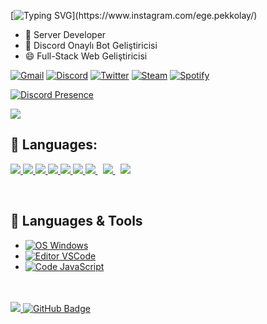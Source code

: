 [![Typing SVG](https://readme-typing-svg.herokuapp.com?color=ba60ff&lines=My+Profile.)](https://www.instagram.com/ege.pekkolay/)


- 🔭 Server Developer
- 🌱 Discord Onaylı Bot Geliştiricisi
- 😄 Full-Stack Web Geliştiricisi


[![Gmail](https://img.shields.io/badge/Gmail-D14836?style=for-the-badge&logo=gmail&logoColor=white)](egzzzzzz1@gmail.com)
[![Discord](https://img.shields.io/badge/Discord-7289DA?style=for-the-badge&logo=discord&logoColor=white)](https://discord.gg/KD2cSKpyWU)
[![Twitter](https://img.shields.io/badge/Twitter-1DA1F2?style=for-the-badge&logo=twitter&logoColor=white)](https://twitter.com)
[![Steam](https://img.shields.io/badge/Instagram-000000?style=for-the-badge&logo=instagram&logoColor=white)](https://www.instagram.com/egepekl_/)
[![Spotify](https://img.shields.io/badge/Spotify-1ED760?&style=for-the-badge&logo=spotify&logoColor=white)](https://open.spotify.com/user/eqgag5ro1qrvvijyqot5h08f4)



[![Discord Presence](https://lanyard-profile-readme.vercel.app/api/753897271451451433?theme=dark&bg=18191c&animated=false&hideDiscrim=true&borderRadius=30px)](https://discord.com/users/753897271451451433)

<img src="https://github-readme-stats.vercel.app/api?username=maxifycode&&show_icons=true&title_color=ffffff&icon_color=bb2acf&text_color=daf7dc&bg_color=151515">


## 🚀 Languages:

<p align="left"> 
    <a href="https://spring.io/projects/spring-boot" target="_blank"> <img src="https://img.icons8.com/dusk/48/000000/php-logo.png"/> </a> 
    <a href="https://developer.mozilla.org/en-US/docs/Web/JavaScript" target="_blank"> <img src="https://img.icons8.com/color/48/000000/javascript.png"/> </a> 
    <a href="https://www.w3.org/html/" target="_blank"> <img src="https://img.icons8.com/color/48/000000/html-5.png"/> </a> 
    <a href="https://www.w3schools.com/css/" target="_blank"> <img src="https://img.icons8.com/color/48/000000/css3.png"/> </a> 
    <a href="https://getbootstrap.com" target="_blank"> <img src="https://img.icons8.com/color/48/000000/bootstrap.png"/> </a> 
    <a href="https://www.python.org" target="_blank"> <img src="https://img.icons8.com/color/48/000000/python.png"/> </a> 
    <a style="padding-right:8px;" href="https://nodejs.org" target="_blank"> <img src="https://img.icons8.com/color/48/000000/nodejs.png"/> </a> 
    <a style="padding-right:8px;" href="https://www.mysql.com/" target="_blank"> <img src="https://img.icons8.com/fluent/50/000000/mysql-logo.png"/> </a>
    <a styke"padding-right:8px;"  href"" target="_blank"> <img src="https://img.icons8.com/color/48/000000/c-plus-plus-logo.png"/> </a>
</p>

<!-- [![React Badge](https://img.shields.io/badge/-React-61DBFB?style=for-the-badge&labelColor=black&logo=react&logoColor=61DBFB)](#)  [![Javascript Badge](https://img.shields.io/badge/-Javascript-F0DB4F?style=for-the-badge&labelColor=black&logo=javascript&logoColor=F0DB4F)](#) [![Typescript Badge](https://img.shields.io/badge/-Typescript-007acc?style=for-the-badge&labelColor=black&logo=typescript&logoColor=007acc)](#) [![Nodejs Badge](https://img.shields.io/badge/-Nodejs-3C873A?style=for-the-badge&labelColor=black&logo=node.js&logoColor=3C873A)](#) [![GraphQL Badge](https://img.shields.io/badge/-GraphQl-e535ab?style=for-the-badge&labelColor=black&logo=node.js&logoColor=e535ab)](#) -->
<br/>


## 🔧 Languages & Tools

- [![OS Windows](https://img.shields.io/badge/OS-Windows-0078D6?style=flat-square&logo=windows&logoColor=blue)](https://www.microsoft.com/windows)
- [![Editor VSCode](https://img.shields.io/badge/Editor-Visual%20Studio%20Code-%230078d7?style=flat-square&logo=visual-studio-code&logoColor=%230078d7)](https://code.visualstudio.com/)
- [![Code JavaScript](https://img.shields.io/badge/Code-JavaScript-%23323330?style=flat-square&logo=javascript&logoColor=%23F7DF1E)](https://www.javascript.com/)



<br/>
<br/>




<a href="https://github.com/Meghna-DAS/github-profile-views-counter">
    <img src="https://komarev.com/ghpvc/?username=pekkolayege">
</a>
<a href=""><img src="https://img.shields.io/github/followers/pekkolayege?label=Followers&style=social" alt="GitHub Badge"></a>
